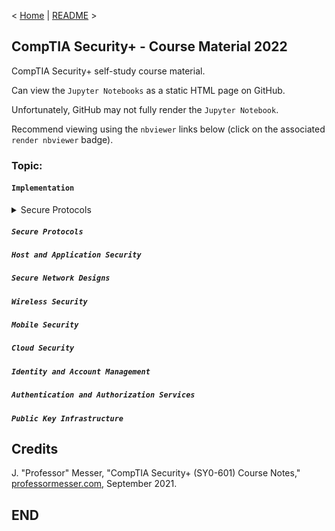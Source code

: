 < [Home](https://github.com/SeanOhAileasa) | [README](https://github.com/SeanOhAileasa/syp-implementation/blob/main/README.md) >

## CompTIA Security+ - Course Material 2022

CompTIA Security+ self-study course material.

Can view the ``Jupyter Notebooks`` as a static HTML page on GitHub.

Unfortunately, GitHub may not fully render the ``Jupyter Notebook``.

Recommend viewing using the ``nbviewer`` links below (click on the associated ``render nbviewer`` badge).

### Topic:

#### ``Implementation``

<details close>
    <summary>Secure Protocols</summary>

- [Secure Protocols](https://nbviewer.org/github/SeanOhAileasa/syp-implementation/blob/main/rc/secure-protocols/syp-secure-protocols.ipynb#a) <br/>
</details>

##### ``Secure Protocols``

##### ``Host and Application Security``

##### ``Secure Network Designs``

##### ``Wireless Security``

##### ``Mobile Security``

##### ``Cloud Security``

##### ``Identity and Account Management``

##### ``Authentication and Authorization Services``

##### ``Public Key Infrastructure``

## Credits

J. "Professor" Messer, "CompTIA Security+ (SY0-601) Course Notes," [professormesser.com](https://web.archive.org/web/20220521181010/https://www.professormesser.com/security-plus/sy0-601/sy0-601-video/sy0-601-comptia-security-plus-course/), September 2021.

## END